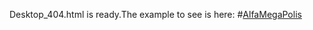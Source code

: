 Desktop_404.html is ready.The example to see is here: #[AlfaMegaPolis]([https://github.com/akhremYuri/AlfaMegaPolis/readme.md](https://github.com/akhremYuri/AlfaMegaPolis/blob/master/html_pages/desktop_404.html))
